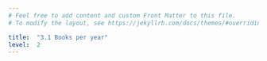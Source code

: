 ```yaml
---
# Feel free to add content and custom Front Matter to this file.
# To modify the layout, see https://jekyllrb.com/docs/themes/#overriding-theme-defaults

title:  "3.1 Books per year"
level:  2
---
```


<script src="https://d3js.org/d3.v6.min.js" defer></script>
<script src="https://d3js.org/d3-scale.v3.min.js" defer></script>
<script src="js/companion_chart_3-1_books-per-year.js" defer></script>
<script src="js/companion_chart_3-1_books-per-year_excerpt.js" defer></script>
<script src="js/companion_utils_locale-nl.js" defer></script>
<script src="js/companion_utils_colors.js" defer></script>

<!-- Add the following line to be able to print charts to png -->
<script src="js/companion_utils_svg2png.js" defer></script>

<div class="chart_float" id="chart_3-1_books-per-year"></div>
<div class="chart_float" id="chart_3-1_books-per-year_excerpt"></div>
